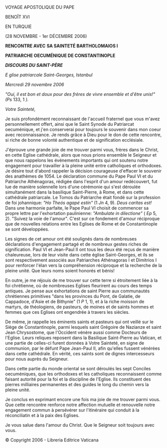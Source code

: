VOYAGE APOSTOLIQUE DU PAPE

BENOÎT XVI

EN TURQUIE

(28 NOVEMBRE - 1er DÉCEMBRE 2006)

**RENCONTRE AVEC** **SA SAINTETÉ BARTHOLOMAIOS I**

**PATRIARCHE OECUMÉNIQUE DE CONSTANTINOPLE**

***DISCOURS DU SAINT-PÈRE***

*E* *glise patriarcale Saint-Georges, Istanbul*

*Mercredi 29 novembre 2006*

*"Oui, il est bon et doux pour des frères de vivre ensemble et d'être unis!" (Ps* 133, 1 *).*

*Votre Sainteté,*

Je suis profondément reconnaissant de l'accueil fraternel que vous m'avez personnellement offert, ainsi que le Saint Synode du Patriarcat oecuménique, et j'en conserverai pour toujours le souvenir dans mon coeur avec reconnaissance. Je rends grâce à Dieu pour le don de cette rencontre, si riche de bonne volonté authentique et de signification ecclésiale.

J'éprouve une grande joie de me trouver parmi vous, frères dans le Christ, en cette Eglise cathédrale, alors que nous prions ensemble le Seigneur et que nous rappelons les événements importants qui ont soutenu notre engagement pour travailler à la pleine unité entre catholiques et orthodoxes. Je désire tout d'abord rappeler la décision courageuse d'effacer le souvenir des anathèmes de 1054. Le déclaration commune du Pape Paul VI et du Patriarche Athénagoras, rédigée dans l'esprit d'un amour redécouvert, fut lue de manière solennelle lors d'une cérémonie qui s'est déroulée simultanément dans la basilique Saint-Pierre, à Rome, et dans cette cathédrale patriarcale. Le Tomos du Patriarche était fondé sur la profession de foi johannique: *"Ho Theós agapé estín"* (1 *Jn* 4, 9). *Deus caritas est!* Dans une harmonie parfaite, le Pape Paul VI choisit de commencer sa propre lettre par l'exhortation paulinienne: *"Ambulate in dilectione"* ( *Ep* 5, 2). "Suivez la voie de l'amour". C'est sur ce fondement d'amour réciproque que de nouvelles relations entre les Eglises de Rome et de Constantinople se sont développées.

Les signes de cet amour ont été soulignés dans de nombreuses déclarations d'engagement partagé et de nombreux gestes riches de signification. Paul VI et Jean-Paul II ont tous les deux été reçus de manière chaleureuse, lors de leur visite dans cette église Saint-Georges, et ils se sont respectivement associés aux Patriarches Athénagoras I et Dimitrios I pour renforcer l'élan vers la compréhension réciproque et la recherche de la pleine unité. Que leurs noms soient honorés et bénis!

En outre, je me réjouis de me trouver sur cette terre si étroitement liée à la foi chrétienne, où de nombreuses Eglises fleurirent au cours des temps antiques. Je pense aux exhortations de saint Pierre aux communautés chrétiennes primitives "dans les provinces du Pont, de Galatie, de Cappadoce, d'Asie et de Bithynie" (1 *P* 1, 1), et à la riche moisson de martyrs, de théologiens, de pasteurs, de moines et de saints hommes et femmes que ces Eglises ont engendrée à travers les siècles.

De même, je rappelle les éminents saints et pasteurs qui ont veillé sur le Siège de Constantinople, parmi lesquels saint Grégoire de Nazianze et saint Jean Chrysostome, que l'Occident vénère aussi comme Docteurs de l'Eglise. Leurs reliques reposent dans la Basilique Saint-Pierre au Vatican, et une partie de celles-ci furent données à Votre Sainteté, en signe de communion, par le défunt Pape Jean-Paul II, afin qu'elles fussent vénérées dans cette cathédrale. En vérité, ces saints sont de dignes intercesseurs pour nous auprès du Seigneur.

Dans cette partie du monde oriental se sont déroulés les sept Conciles oecuméniques, que les orthodoxes et les catholiques reconnaissent comme faisant autorité pour la foi et la discipline de l'Eglise. Ils constituent des pierres milliaires permanentes et des guides le long du chemin vers la pleine unité.

Je conclus en exprimant encore une fois ma joie de me trouver parmi vous. Que cette rencontre renforce notre affection mutuelle et renouvelle notre engagement commun à persévérer sur l'itinéraire qui conduit à la réconciliatin et à la paix des Eglises.

Je vous salue dans l'amour du Christ. Que le Seigneur soit toujours avec vous.

© Copyright 2006 - Libreria Editrice Vaticana